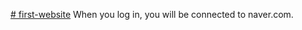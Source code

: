 [# first-website](https://leeseungjin07.github.io/first-website/)
When you log in, you will be connected to naver.com.
